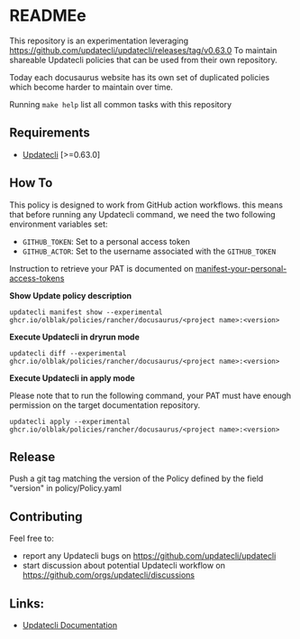 # READMEe

This repository is an experimentation leveraging https://github.com/updatecli/updatecli/releases/tag/v0.63.0
To maintain shareable Updatecli policies that can be used from their own repository.

Today each docusaurus website has its own set of duplicated policies which become harder to maintain over time.

Running `make help` list all common tasks with this repository

## Requirements

* [Updatecli](https://www.updatecli.io/docs/prologue/installation/) [>=0.63.0]

## How To

This policy is designed to work from GitHub action workflows. this means that before running any Updatecli command, we need the two following environment variables set:

* `GITHUB_TOKEN`: Set to a personal access token
* `GITHUB_ACTOR`: Set to the username associated with the `GITHUB_TOKEN`

Instruction to retrieve your PAT is documented on [manifest-your-personal-access-tokens](https://docs.github.com/en/authentication/keeping-your-account-and-data-secure/managing-your-personal-access-tokens)


**Show Update policy description**

```
updatecli manifest show --experimental ghcr.io/olblak/policies/rancher/docusaurus/<project name>:<version>
```

**Execute Updatecli in dryrun mode**

```
updatecli diff --experimental ghcr.io/olblak/policies/rancher/docusaurus/<project name>:<version>
```

**Execute Updatecli in apply mode**

Please note that to run the following command, your PAT must have enough permission on the target documentation repository.

```
updatecli apply --experimental ghcr.io/olblak/policies/rancher/docusaurus/<project name>:<version>
```

## Release

Push a git tag matching the version of the Policy defined by the field "version" in policy/Policy.yaml

## Contributing

Feel free to:
* report any Updatecli bugs on https://github.com/updatecli/updatecli
* start discussion about potential Updatecli workflow on https://github.com/orgs/updatecli/discussions 

## Links:

* [Updatecli Documentation](https://www.updatecli.io)
